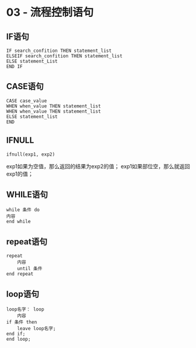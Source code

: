 # 03 - 流程控制语句

## IF语句

```
IF search_confition THEN statement_list
ELSEIF search_confition THEN statement_list
ELSE statement_List
END IF
```

##  CASE语句

```
CASE case_value
WHEN when_value THEN statement_list
WHEN when_value THEN statement_list
ELSE statement_list
END 
```

## IFNULL

`ifnull(exp1, exp2)`

exp1如果为空值，那么返回的结果为exp2的值；
exp1如果部位空，那么就返回exp1的值；


## WHILE语句

```
while 条件 do
内容
end while
```


## repeat语句

```
repeat 
    内容
    until 条件   
end repeat
```

## loop语句

```
loop名字： loop
    内容
if 条件 then
    leave loop名字; 
end if;
end loop;
```

